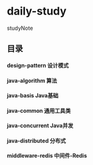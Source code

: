 # daily-study
studyNote
## 目录
  #### design-pattern  设计模式
  #### java-algorithm  算法
  #### java-basis  Java基础
  #### java-common 通用工具类
  #### java-concurrent Java并发
  #### java-distributed  分布式
  #### middleware-redis  中间件-Redis

